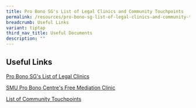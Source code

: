 ```yaml
---
title: Pro Bono SG's List of Legal Clinics and Community Touchpoints
permalink: /resources/pro-bono-sg-list-of-legal-clinics-and-community-touchpoints/
breadcrumb: Useful Links
variant: tiptap
third_nav_title: Useful Documents
description: ""
---
```

<h2>Useful Links</h2>
<p></p>
<p><a href="https://www.probono.sg/get-legal-help/legal-guidance/" rel="noopener noreferrer nofollow" target="_blank">Pro Bono SG's List of Legal Clinics</a>
</p>
<p><a href="https://pbc.smu.edu.sg/mediation-clinic/resolving-disputes-with-us" rel="noopener nofollow" target="_blank">SMU Pro Bono Centre's Free Mediation Clinic</a>
</p>
<p><a href="/files/List_of_Community_Touchpoints_8_Jan_2025.pdf" rel="noopener noreferrer nofollow" target="_blank">List of Community Touchpoints</a>
</p>